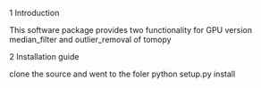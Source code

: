 1 Introduction

This software package provides two functionality for GPU version median_filter and outlier_removal of tomopy

2 Installation guide

clone the source and went to the foler
python setup.py install


